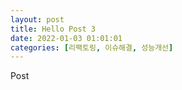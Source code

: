 ```yaml
---
layout: post
title: Hello Post 3
date: 2022-01-03 01:01:01
categories: [리팩토링, 이슈해결, 성능개선]
---
```


Post